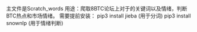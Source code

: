 主文件是Scratch_words
用途：爬取8BTC论坛上对于的关键词以及情绪，判断BTC热点和市场情绪。
需要提前安装：
pip3 install jieba (用于分词)
pip3 install snownlp (用于情绪判断)
